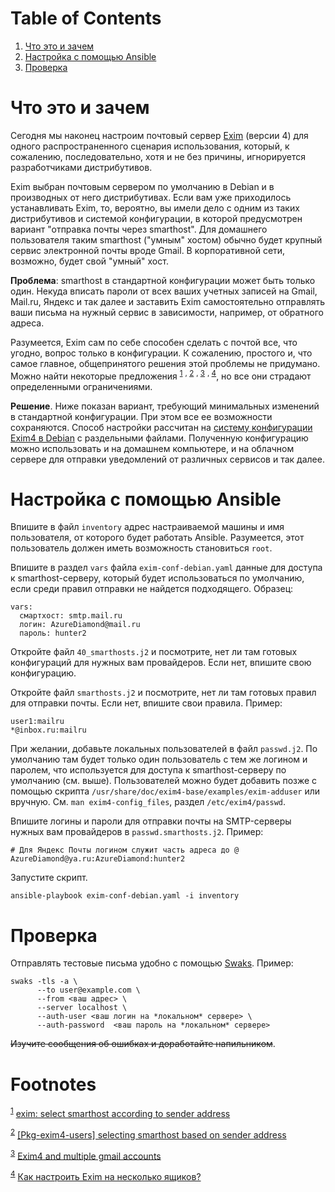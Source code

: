
# Table of Contents

1.  [Что это и зачем](#orge7bb79d)
2.  [Настройка с помощью Ansible](#orgf49bf0b)
3.  [Проверка](#org5a02cd0)



<a id="orge7bb79d"></a>

# Что это и зачем

Сегодня мы наконец настроим почтовый сервер [Exim](https://exim.org) (версии 4) для одного
распространенного сценария использования, который, к сожалению,
последовательно, хотя и не без причины, игнорируется разработчиками
дистрибутивов.

Exim выбран почтовым сервером по умолчанию в Debian и в производных от
него дистрибутивах. Если вам уже приходилось устанавливать Exim, то,
вероятно, вы имели дело с одним из таких дистрибутивов и системой
конфигурации, в которой предусмотрен вариант "отправка почты через
smarthost". Для домашнего пользователя таким smarthost ("умным"
хостом) обычно будет крупный сервис электронной почты вроде Gmail. В
корпоративной сети, возможно, будет свой "умный" хост.

**Проблема**: smarthost в стандартной конфигурации может быть только
один. Некуда вписать пароли от всех ваших учетных записей на Gmail,
Mail.ru, Яндекс и так далее и заставить Exim самостоятельно отправлять
ваши письма на нужный сервис в зависимости, например, от обратного
адреса.

Разумеется, Exim сам по себе способен сделать с почтой все, что
угодно, вопрос только в конфигурации. К сожалению, простого и, что
самое главное, общепринятого решения этой проблемы не придумано. Можно
найти некоторые предложения <sup><a id="fnr.1" class="footref" href="#fn.1">1</a></sup> <sup>, </sup><sup><a id="fnr.2" class="footref" href="#fn.2">2</a></sup> <sup>, </sup><sup><a id="fnr.3" class="footref" href="#fn.3">3</a></sup> <sup>, </sup><sup><a id="fnr.4" class="footref" href="#fn.4">4</a></sup>, но все они
страдают определенными ограничениями.

**Решение**. Ниже показан вариант, требующий минимальных изменений в
стандартной конфигурации. При этом все ее возможности
сохраняются. Способ настройки рассчитан на [систему конфигурации Exim4 в
Debian](https://wiki.debian.org/Exim) с раздельными файлами. Полученную конфигурацию можно
использовать и на домашнем компьютере, и на облачном сервере для
отправки уведомлений от различных сервисов и так далее.


<a id="orgf49bf0b"></a>

# Настройка с помощью Ansible

Впишите в файл `inventory` адрес настраиваемой машины и имя
пользователя, от которого будет работать Ansible. Разумеется, этот
пользователь должен иметь возможность становиться `root`.

Впишите в раздел `vars` файла `exim-conf-debian.yaml` данные для
доступа к smarthost-серверу, который будет использоваться по
умолчанию, если среди правил отправки не найдется
подходящего. Образец:

    vars:
      смартхост: smtp.mail.ru
      логин: AzureDiamond@mail.ru
      пароль: hunter2

Откройте файл `40_smarthosts.j2` и посмотрите, нет ли там готовых
конфигураций для нужных вам провайдеров. Если нет, впишите
свою конфигурацию.

Откройте файл `smarthosts.j2` и посмотрите, нет ли там готовых правил
для отправки почты. Если нет, впишите свои правила. Пример:

    user1:mailru
    *@inbox.ru:mailru

При желании, добавьте локальных пользователей в файл `passwd.j2`. По
умолчанию там будет только один пользователь с тем же логином и
паролем, что используется для доступа к smarthost-серверу по умолчанию
(см. выше). Пользователей можно будет добавить позже с помощью скрипта
`/usr/share/doc/exim4-base/examples/exim-adduser` или
вручную. См. `man exim4-config_files`, раздел `/etc/exim4/passwd`.

Впишите логины и пароли для отправки почты на SMTP-серверы нужных вам
провайдеров в `passwd.smarthosts.j2`. Пример:

    # Для Яндекс Почты логином служит часть адреса до @
    AzureDiamond@ya.ru:AzureDiamond:hunter2

Запустите скрипт.

    ansible-playbook exim-conf-debian.yaml -i inventory


<a id="org5a02cd0"></a>

# Проверка

Отправлять тестовые письма удобно с помощью [Swaks](https://github.com/jetmore/swaks). Пример:

    swaks -tls -a \
          --to user@example.com \
          --from <ваш адрес> \
          --server localhost \
          --auth-user <ваш логин на *локальном* сервере> \
          --auth-password  <ваш пароль на *локальном* сервере>

<del>Изучите сообщения об ошибках и доработайте напильником</del>.


# Footnotes

<sup><a id="fn.1" href="#fnr.1">1</a></sup> [exim: select smarthost according to sender address](https://www.volker-wegert.de/de/node/25)

<sup><a id="fn.2" href="#fnr.2">2</a></sup> [[Pkg-exim4-users] selecting smarthost based on sender address](https://alioth-lists.debian.net/pipermail/pkg-exim4-users/2015-May/002236.html)

<sup><a id="fn.3" href="#fnr.3">3</a></sup> [Exim4 and multiple gmail accounts](https://medium.com/@krala/exim4-and-multiple-gmail-accounts-c8fae2ac60a3)

<sup><a id="fn.4" href="#fnr.4">4</a></sup> [Как настроить Exim на несколько ящиков?](https://qna.habr.com/q/394926#comment_1302834)
